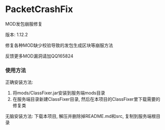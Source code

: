 # PacketCrashFix
MOD发包崩服修复

版本: 1.12.2

修复各种MOD缺少校验导致的发包生成区块等崩服方法

反馈更多MOD漏洞请加QQ165824

### 使用方法
正确安装方法:
1. 将mods/ClassFixer.jar安装到服务端mods目录
2. 在服务端目录新建ClassFixer目录, 然后在本项目的ClassFixer里下载需要的修复类

无脑安装方法: 下载本项目, 解压并删除掉README.md和src, 复制到服务端根目录
